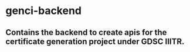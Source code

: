 # genci-backend

## Contains the backend to create apis for the certificate generation project under GDSC IIITR.
